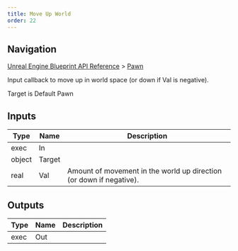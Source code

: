 ```yaml
---
title: Move Up World
order: 22
---
```

## Navigation

[Unreal Engine Blueprint API Reference](https://dev.epicgames.com/documentation/en-us/unreal-engine/BlueprintAPI) > [Pawn](https://dev.epicgames.com/documentation/en-us/unreal-engine/BlueprintAPI/Pawn)

Input callback to move up in world space (or down if Val is negative).

Target is Default Pawn

## Inputs

| Type | Name | Description |
| --- | --- | --- |
| exec | In |  |
| object | Target |  |
| real | Val | Amount of movement in the world up direction (or down if negative). |

## Outputs

| Type | Name | Description |
| --- | --- | --- |
| exec | Out |  |
